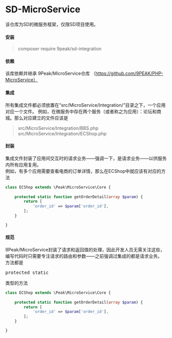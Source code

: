 # SD-MicroService

该仓库为SD的微服务框架，仅限SD项目使用。
#### 安装
> composer require 9peak/sd-integration

#### 依赖
该库依赖并继承 9Peak/MicroService仓库 （https://github.com/9PEAK/PHP-MicroService）


#### 集成
所有集成文件都必须放置在“src/MicroService/Integration/”目录之下，一个应用对应一个文件。
例如，在微服务中存在两个服务（或者称之为应用）：论坛和商城。那么对应建立的文件应该是
> src/MicroService/Integration/BBS.php <br>
> src/MicroService/Integration/ECShop.php


#### 封装
集成文件封装了应用间交互时的请求业务——强调一下，是请求业务——以供服务内所有应用复用。
<br> 例如，有多个应用需要查看电商的订单详情，那么在ECShop中就应该有对应的方法
```php
class ECShop extends \Peak\MicroService\Core {
	
	protected static function getOrderDetail(array $param) {
		return [
			'order_id' => $param['order_id'],
		];
	}

}

```

#### 规范
9Peak/MicroService封装了请求和返回值的处理，因此开发人员无需关注这些，编写代码时只需要专注请求的路由和参数——之前强调过集成的都是请求业务。
<br> 方法都是 <pre>protected static</pre> 类型的方法
```php
class ECShop extends \Peak\MicroService\Core {
	
	protected static function getOrderDetail(array $param) {
		return [
			'order_id' => $param['order_id'],
		];
	}

}

```



